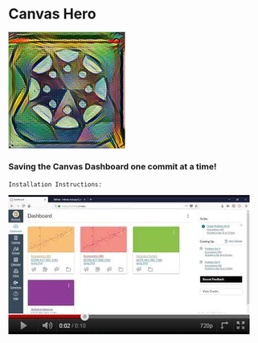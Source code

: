 # Canvas Hero

[![canvas-hero](https://github.com/Infinite-Actuary/CanvasHero/blob/master/img/canvas-hero.png?raw=true)](https://github.com/Infinite-Actuary/CanvasHero/raw/master/web-ext-artifacts/canvas_hero-1.0-an%2Bfx.xpi)

### Saving the Canvas Dashboard one commit at a time!

`Installation Instructions:`

[![canvas-hero-demo](https://raw.githubusercontent.com/Infinite-Actuary/CanvasHero/master/img/canvas-hero-youtube.jpg)](https://www.youtube.com/watch?v=B4XVGtWNkGs)
